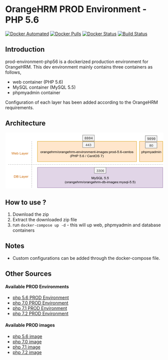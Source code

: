 # OrangeHRM PROD Environment - PHP 5.6
[![Docker Automated](https://img.shields.io/docker/automated/orangehrm/orangehrm-environment-images.svg)](https://hub.docker.com/r/orangehrm/orangehrm-environment-images/) [![Docker Pulls](https://img.shields.io/docker/pulls/orangehrm/orangehrm-environment-images.svg)](https://hub.docker.com/r/orangehrm/orangehrm-environment-images/) [![Docker Status](https://img.shields.io/docker/build/orangehrm/orangehrm-environment-images.svg)](https://hub.docker.com/r/orangehrm/orangehrm-environment-images/) [![Build Status](https://travis-ci.org/orangehrm/orangehrm-prod-environment.svg?branch=php-7.1)](https://travis-ci.org/orangehrm/orangehrm-prod-environment)

## Introduction

prod-environment-php56 is a dockerized production environment for OrangeHRM. This dev environment mainly contains three containers as follows,

- web container (PHP 5.6)
- MySQL container (MySQL 5.5)
- phpmyadmin container

Configuration of each layer has been added according to the OrangeHRM requirements.

## Architecture
![Prod56 Environment Architecture](./doc-helpers/prod56-architecture.png)

## How to use ?

1. Download the zip
2. Extract the downloaded zip file 
3. run `docker-compose up -d` - this will up web, phpmyadmin and database containers


## Notes
- Custom configurations can be added through the docker-compose file. 

## Other Sources

#### Available PROD Environments

- [php 5.6 PROD Environment](https://github.com/orangehrm/orangehrm-prod-environment/tree/prod-environment-php56)
- [php 7.0 PROD Environment](https://github.com/orangehrm/orangehrm-prod-environment/tree/prod-environment-php70)
- [php 7.1 PROD Environment](https://github.com/orangehrm/orangehrm-prod-environment/tree/prod-environment-php71)
- [php 7.2 PROD Environment](https://github.com/orangehrm/orangehrm-prod-environment/tree/prod-environment-php72)

#### Available PROD images

- [php 5.6 image](https://github.com/orangehrm/orangehrm-prod-environment/tree/php-5.6-centos)
- [php 7.0 image](https://github.com/orangehrm/orangehrm-prod-environment/tree/php-7.0)
- [php 7.1 image](https://github.com/orangehrm/orangehrm-prod-environment/tree/php-7.1)
- [php 7.2 image](https://github.com/orangehrm/orangehrm-prod-environment/tree/php-7.2)